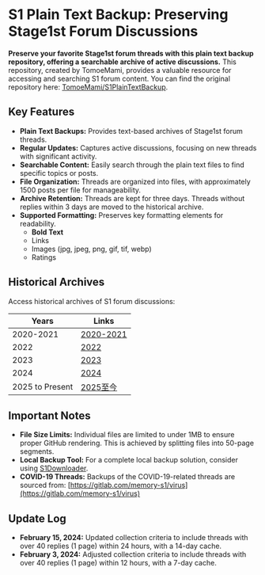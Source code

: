 # S1 Plain Text Backup: Preserving Stage1st Forum Discussions

**Preserve your favorite Stage1st forum threads with this plain text backup repository, offering a searchable archive of active discussions.**  This repository, created by TomoeMami, provides a valuable resource for accessing and searching S1 forum content.  You can find the original repository here: [TomoeMami/S1PlainTextBackup](https://github.com/TomoeMami/S1PlainTextBackup).

## Key Features

*   **Plain Text Backups:**  Provides text-based archives of Stage1st forum threads.
*   **Regular Updates:** Captures active discussions, focusing on new threads with significant activity.
*   **Searchable Content:** Easily search through the plain text files to find specific topics or posts.
*   **File Organization:** Threads are organized into files, with approximately 1500 posts per file for manageability.
*   **Archive Retention:**  Threads are kept for three days. Threads without replies within 3 days are moved to the historical archive.
*   **Supported Formatting:** Preserves key formatting elements for readability.
    *   **Bold Text**
    *   Links
    *   Images (jpg, jpeg, png, gif, tif, webp)
    *   Ratings

## Historical Archives

Access historical archives of S1 forum discussions:

| Years                      | Links                                                                                                                                                              |
| -------------------------- | ------------------------------------------------------------------------------------------------------------------------------------------------------------------ |
| 2020-2021               | [2020-2021](https://github.com/TomoeMami/S1PlainTextArchive2021)                                                                                                        |
| 2022                     | [2022](https://github.com/TomoeMami/S1PlainTextArchive2022)                                                                                                            |
| 2023                     | [2023](https://github.com/TomoeMami/S1PlainTextArchive2023)                                                                                                            |
| 2024                     | [2024](https://github.com/TomoeMami/S1PlainTextArchive2024)                                                                                                            |
| 2025 to Present             | [2025至今](https://github.com/TomoeMami/S1PlainTextArchive2025)                                                                                                         |

## Important Notes

*   **File Size Limits:** Individual files are limited to under 1MB to ensure proper GitHub rendering.  This is achieved by splitting files into 50-page segments.
*   **Local Backup Tool:** For a complete local backup solution, consider using [S1Downloader](https://github.com/shuangluoxss/Stage1st-downloader).
*   **COVID-19 Threads:** Backups of the COVID-19-related threads are sourced from: [https://gitlab.com/memory-s1/virus](https://gitlab.com/memory-s1/virus)

## Update Log

*   **February 15, 2024:** Updated collection criteria to include threads with over 40 replies (1 page) within 24 hours, with a 14-day cache.
*   **February 3, 2024:** Adjusted collection criteria to include threads with over 40 replies (1 page) within 12 hours, with a 7-day cache.